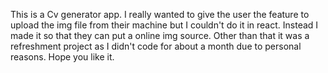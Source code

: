 This is a Cv generator app. I really wanted to give the user the feature to upload the img file from their machine but I couldn't do it in react. Instead I made it so that they can put a online img source. Other than that it was a refreshment project as I didn't code for about a month due to personal reasons. Hope you like it.